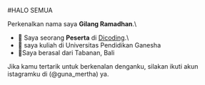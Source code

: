 #HALO SEMUA



Perkenalkan nama saya **Gilang Ramadhan**.\

- 🌱 Saya seorang **Peserta** di [Dicoding](https://www.dicoding.com/).\
- 🌱 saya kuliah di Universitas Pendidikan Ganesha
- 🌱Saya berasal dari Tabanan, Bali

Jika kamu tertarik untuk berkenalan denganku, silakan ikuti akun istagramku di (@guna_mertha) ya.

